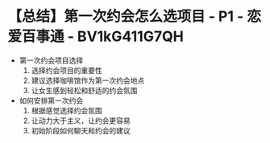 # 【总结】第一次约会怎么选项目 - P1 - 恋爱百事通 - BV1kG411G7QH

-   第一次约会项目选择
    1.  选择约会项目的重要性
    2.  建议选择咖啡馆作为第一次约会地点
    3.  让女生感到轻松和舒适的约会氛围
-   如何安排第一次约会
    1.  根据感觉选择约会氛围
    2.  让动力大于主义，让约会更容易
    3.  初始阶段如何聊天和约会的建议